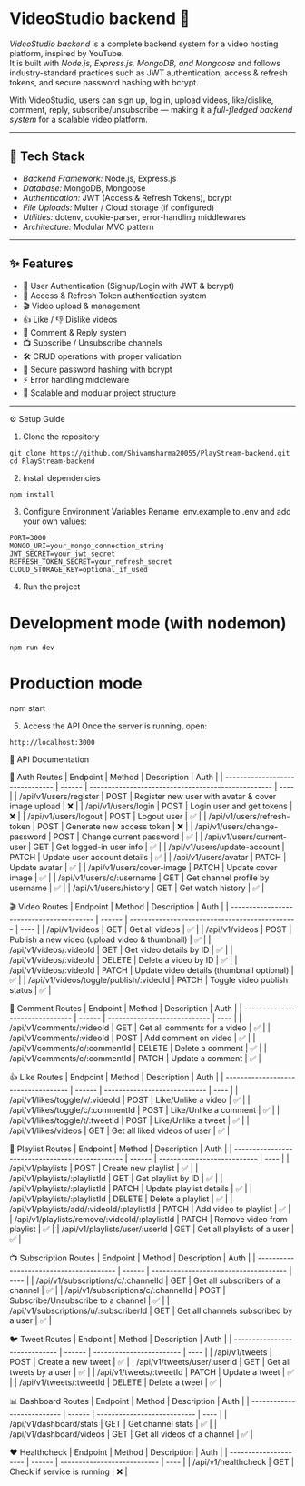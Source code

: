 # VideoStudio backend 🎥

*VideoStudio backend* is a complete backend system for a video hosting platform, inspired by YouTube.  
It is built with *Node.js, Express.js, MongoDB, and Mongoose* and follows industry-standard practices such as JWT authentication, access & refresh tokens, and secure password hashing with bcrypt.  

With VideoStudio, users can sign up, log in, upload videos, like/dislike, comment, reply, subscribe/unsubscribe — making it a *full-fledged backend system* for a scalable video platform.

---

## 🚀 Tech Stack
- *Backend Framework:* Node.js, Express.js  
- *Database:* MongoDB, Mongoose  
- *Authentication:* JWT (Access & Refresh Tokens), bcrypt  
- *File Uploads:* Multer / Cloud storage (if configured)  
- *Utilities:* dotenv, cookie-parser, error-handling middlewares  
- *Architecture:* Modular MVC pattern  

---

## ✨ Features
- 🔑 User Authentication (Signup/Login with JWT & bcrypt)  
- 🔄 Access & Refresh Token authentication system  
- 🎬 Video upload & management  
- 👍 Like / 👎 Dislike videos  
- 💬 Comment & Reply system  
- 📺 Subscribe / Unsubscribe channels  
- 🛠 CRUD operations with proper validation  
- 🔐 Secure password hashing with bcrypt  
- ⚡ Error handling middleware  
- 🧩 Scalable and modular project structure  

---

⚙ Setup Guide
1. Clone the repository
 
```
git clone https://github.com/Shivamsharma20055/PlayStream-backend.git
cd PlayStream-backend
```



2. Install dependencies
 ```
npm install
```


3. Configure Environment Variables
Rename .env.example to .env and add your own values:
```
PORT=3000
MONGO_URI=your_mongo_connection_string
JWT_SECRET=your_jwt_secret
REFRESH_TOKEN_SECRET=your_refresh_secret
CLOUD_STORAGE_KEY=optional_if_used
```


4. Run the project
# Development mode (with nodemon)
```
npm run dev
```


# Production mode

npm start


5. Access the API
Once the server is running, open:
```
http://localhost:3000
```







📌 API Documentation

🔑 Auth Routes
| Endpoint                        | Method | Description                                        | Auth |
| ------------------------------- | ------ | -------------------------------------------------- | ---- |
| /api/v1/users/register        | POST   | Register new user with avatar & cover image upload | ❌    |
| /api/v1/users/login           | POST   | Login user and get tokens                          | ❌    |
| /api/v1/users/logout          | POST   | Logout user                                        | ✅    |
| /api/v1/users/refresh-token   | POST   | Generate new access token                          | ❌    |
| /api/v1/users/change-password | POST   | Change current password                            | ✅    |
| /api/v1/users/current-user    | GET    | Get logged-in user info                            | ✅    |
| /api/v1/users/update-account  | PATCH  | Update user account details                        | ✅    |
| /api/v1/users/avatar          | PATCH  | Update avatar                                      | ✅    |
| /api/v1/users/cover-image     | PATCH  | Update cover image                                 | ✅    |
| /api/v1/users/c/:username     | GET    | Get channel profile by username                    | ✅    |
| /api/v1/users/history         | GET    | Get watch history                                  | ✅    |

🎬 Video Routes
| Endpoint                                 | Method | Description                                    | Auth |
| ---------------------------------------- | ------ | ---------------------------------------------- | ---- |
| /api/v1/videos                         | GET    | Get all videos                                 | ✅    |
| /api/v1/videos                         | POST   | Publish a new video (upload video & thumbnail) | ✅    |
| /api/v1/videos/:videoId                | GET    | Get video details by ID                        | ✅    |
| /api/v1/videos/:videoId                | DELETE | Delete a video by ID                           | ✅    |
| /api/v1/videos/:videoId                | PATCH  | Update video details (thumbnail optional)      | ✅    |
| /api/v1/videos/toggle/publish/:videoId | PATCH  | Toggle video publish status                    | ✅    |

💬 Comment Routes
| Endpoint                        | Method | Description                  | Auth |
| ------------------------------- | ------ | ---------------------------- | ---- |
| /api/v1/comments/:videoId     | GET    | Get all comments for a video | ✅    |
| /api/v1/comments/:videoId     | POST   | Add comment on video         | ✅    |
| /api/v1/comments/c/:commentId | DELETE | Delete a comment             | ✅    |
| /api/v1/comments/c/:commentId | PATCH  | Update a comment             | ✅    |

👍 Like Routes
| Endpoint                            | Method | Description                  | Auth |
| ----------------------------------- | ------ | ---------------------------- | ---- |
| /api/v1/likes/toggle/v/:videoId   | POST   | Like/Unlike a video          | ✅    |
| /api/v1/likes/toggle/c/:commentId | POST   | Like/Unlike a comment        | ✅    |
| /api/v1/likes/toggle/t/:tweetId   | POST   | Like/Unlike a tweet          | ✅    |
| /api/v1/likes/videos              | GET    | Get all liked videos of user | ✅    |

📂 Playlist Routes
| Endpoint                                        | Method | Description                 | Auth |
| ----------------------------------------------- | ------ | --------------------------- | ---- |
| /api/v1/playlists                             | POST   | Create new playlist         | ✅    |
| /api/v1/playlists/:playlistId                 | GET    | Get playlist by ID          | ✅    |
| /api/v1/playlists/:playlistId                 | PATCH  | Update playlist details     | ✅    |
| /api/v1/playlists/:playlistId                 | DELETE | Delete a playlist           | ✅    |
| /api/v1/playlists/add/:videoId/:playlistId    | PATCH  | Add video to playlist       | ✅    |
| /api/v1/playlists/remove/:videoId/:playlistId | PATCH  | Remove video from playlist  | ✅    |
| /api/v1/playlists/user/:userId                | GET    | Get all playlists of a user | ✅    |

📺 Subscription Routes
| Endpoint                                | Method | Description                           | Auth |
| --------------------------------------- | ------ | ------------------------------------- | ---- |
| /api/v1/subscriptions/c/:channelId    | GET    | Get all subscribers of a channel      | ✅    |
| /api/v1/subscriptions/c/:channelId    | POST   | Subscribe/Unsubscribe to a channel    | ✅    |
| /api/v1/subscriptions/u/:subscriberId | GET    | Get all channels subscribed by a user | ✅    |

🐦 Tweet Routes
| Endpoint                      | Method | Description              | Auth |
| ----------------------------- | ------ | ------------------------ | ---- |
| /api/v1/tweets              | POST   | Create a new tweet       | ✅    |
| /api/v1/tweets/user/:userId | GET    | Get all tweets by a user | ✅    |
| /api/v1/tweets/:tweetId     | PATCH  | Update a tweet           | ✅    |
| /api/v1/tweets/:tweetId     | DELETE | Delete a tweet           | ✅    |

📊 Dashboard Routes
| Endpoint                   | Method | Description                 | Auth |
| -------------------------- | ------ | --------------------------- | ---- |
| /api/v1/dashboard/stats  | GET    | Get channel stats           | ✅    |
| /api/v1/dashboard/videos | GET    | Get all videos of a channel | ✅    |

❤ Healthcheck
| Endpoint              | Method | Description                 | Auth |
| --------------------- | ------ | --------------------------- | ---- |
| /api/v1/healthcheck | GET    | Check if service is running | ❌    |
